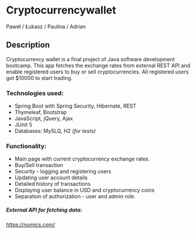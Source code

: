 # Cryptocurrencywallet
Paweł / Łukasz / Paulina / Adrian

## Description
Cryptocurrency wallet is a final project of Java software development bootcamp.
This app fetches the exchange rates from external REST API and enable registered users to buy or sell
cryptocurrencies.  All registered users got $10000 to start trading. 


### Technologies used:
- Spring Boot with Spring Security, Hibernate, REST
- Thymeleaf, Bootstrap
- JavaScript, jQuery, Ajax
- JUnit 5
- Databases: MySLQ, H2 *(for tests)*

### Functionality:

- Main page with current cryptocurrency exchange rates.
- Buy/Sell transaction 
- Security - logging and registering users
- Updating user account details
- Detailed history of transactions
- Displaying user balance in USD and cryptocurrency coins
- Separation of authorization - user and admin role.


##### External API for fetching data:
https://nomics.com/


